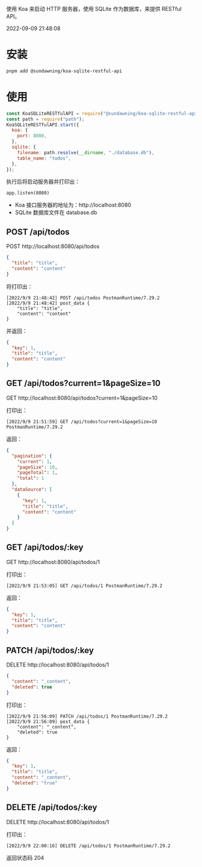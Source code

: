 使用 Koa 来启动 HTTP 服务器，使用 SQLite 作为数据库，来提供 RESTful API。

2022-09-09 21:48:08

# 安装

```sh
pnpm add @sundawning/koa-sqlite-restful-api
```

# 使用

```js
const KoaSQLiteRESTfulAPI = require("@sundawning/koa-sqlite-restful-api");
const path = require("path");
KoaSQLiteRESTfulAPI.start({
  koa: {
    port: 8080,
  },
  sqlite: {
    filename: path.resolve(__dirname, "./database.db"),
    table_name: "todos",
  },
});
```

执行后将启动服务器并打印出：

```
app.listen(8080)
```

- Koa 接口服务器的地址为：http://localhost:8080
- SQLite 数据库文件在 database.db

## POST /api/todos

POST http://localhost:8080/api/todos

```json
{
  "title": "title",
  "content": "content"
}
```

将打印出：

```
[2022/9/9 21:48:42] POST /api/todos PostmanRuntime/7.29.2
[2022/9/9 21:48:42] post_data {
    "title": "title",
    "content": "content"
}
```

并返回：

```json
{
  "key": 1,
  "title": "title",
  "content": "content"
}
```

## GET /api/todos?current=1&pageSize=10

GET http://localhost:8080/api/todos?current=1&pageSize=10

打印出：

```
[2022/9/9 21:51:59] GET /api/todos?current=1&pageSize=10 PostmanRuntime/7.29.2
```

返回：

```json
{
  "pagination": {
    "current": 1,
    "pageSize": 10,
    "pageTotal": 1,
    "total": 1
  },
  "dataSource": [
    {
      "key": 1,
      "title": "title",
      "content": "content"
    }
  ]
}
```

## GET /api/todos/:key

GET http://localhost:8080/api/todos/1

打印出：

```
[2022/9/9 21:53:05] GET /api/todos/1 PostmanRuntime/7.29.2
```

返回：

```json
{
  "key": 1,
  "title": "title",
  "content": "content"
}
```

## PATCH /api/todos/:key

DELETE http://localhost:8080/api/todos/1

```json
{
  "content": "_content",
  "deleted": true
}
```

打印出：

```
[2022/9/9 21:56:09] PATCH /api/todos/1 PostmanRuntime/7.29.2
[2022/9/9 21:56:09] post_data {
    "content": "_content",
    "deleted": true
}
```

返回：

```json
{
  "key": 1,
  "title": "title",
  "content": "_content",
  "deleted": "true"
}
```

## DELETE /api/todos/:key

DELETE http://localhost:8080/api/todos/1

打印出：

```
[2022/9/9 22:00:16] DELETE /api/todos/1 PostmanRuntime/7.29.2
```

返回状态码 204
